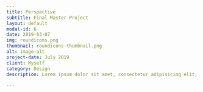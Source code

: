 ```yaml
---
title: Perspective
subtitle: Final Master Project
layout: default
modal-id: 6
date: 2019-03-07
img: roundicons.png
thumbnail: roundicons-thumbnail.png
alt: image-alt
project-date: July 2019
client: Myself
category: Design
description: Lorem ipsum dolor sit amet, consectetur adipisicing elit, sed do eiusmod tempor incididunt ut labore et dolore magna aliqua. Ut enim ad minim veniam, quis nostrud exercitation ullamco laboris nisi ut aliquip ex ea commodo consequat. Duis aute irure dolor in reprehenderit in voluptate velit esse cillum dolore eu fugiat nulla pariatur. Excepteur sint occaecat cupidatat non proident, sunt in culpa qui officia deserunt mollit anim id est laborum.

---
```

